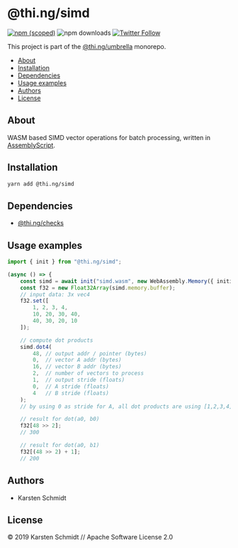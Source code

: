 # @thi.ng/simd

[![npm (scoped)](https://img.shields.io/npm/v/@thi.ng/simd.svg)](https://www.npmjs.com/package/@thi.ng/simd)
![npm downloads](https://img.shields.io/npm/dm/@thi.ng/simd.svg)
[![Twitter Follow](https://img.shields.io/twitter/follow/thing_umbrella.svg?style=flat-square&label=twitter)](https://twitter.com/thing_umbrella)

This project is part of the
[@thi.ng/umbrella](https://github.com/thi-ng/umbrella/) monorepo.

<!-- TOC depthFrom:2 depthTo:3 -->

- [About](#about)
- [Installation](#installation)
- [Dependencies](#dependencies)
- [Usage examples](#usage-examples)
- [Authors](#authors)
- [License](#license)

<!-- /TOC -->

## About

WASM based SIMD vector operations for batch processing, written in
[AssemblyScript](https://docs.assemblyscript.org/).

## Installation

```bash
yarn add @thi.ng/simd
```

## Dependencies

- [@thi.ng/checks](https://github.com/thi-ng/umbrella/tree/master/packages/checks)

## Usage examples

```ts
import { init } from "@thi.ng/simd";

(async () => {
    const simd = await init("simd.wasm", new WebAssembly.Memory({ initial: 1 })); })();
    const f32 = new Float32Array(simd.memory.buffer);
    // input data: 3x vec4
    f32.set([
        1, 2, 3, 4,
        10, 20, 30, 40,
        40, 30, 20, 10
    ]);

    // compute dot products
    simd.dot4(
        48, // output addr / pointer (bytes)
        0,  // vector A addr (bytes)
        16, // vector B addr (bytes)
        2,  // number of vectors to process
        1,  // output stride (floats)
        0,  // A stride (floats)
        4   // B stride (floats)
    );
    // by using 0 as stride for A, all dot products are using [1,2,3,4] for A

    // result for dot(a0, b0)
    f32[48 >> 2];
    // 300

    // result for dot(a0, b1)
    f32[(48 >> 2) + 1];
    // 200
```

## Authors

- Karsten Schmidt

## License

&copy; 2019 Karsten Schmidt // Apache Software License 2.0

